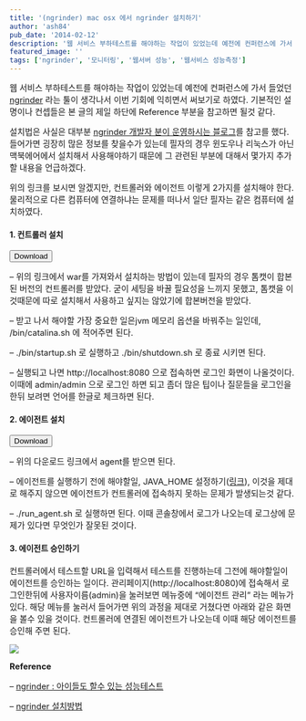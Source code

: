 ```yaml
---
title: '(ngrinder) mac osx 에서 ngrinder 설치하기'
author: 'ash84'
pub_date: '2014-02-12'
description: '웹 서비스 부하테스트를 해야하는 작업이 있었는데 예전에 컨퍼런스에 가서 들었던 [ngrinder](http://www.nhnopensource.org/ngrinder/) 라는 툴이 생각나서 이번 기회에 익히면서 써보기로 하였다. 기본적인 설명이나 컨셉들은 본 글의 제일 하단에 Reference 부분을 참고하면 될것 같다.'
featured_image: ''
tags: ['ngrinder', '모니터링', '웹서버 성능', '웹서비스 성능측정']
---
```



<span style="font-size: 11pt;">웹 서비스 부하테스트를 해야하는 작업이 있었는데 예전에 컨퍼런스에 가서 들었던 </span>[<span style="font-size: 11pt;">ngrinder</span>](http://www.nhnopensource.org/ngrinder/)<span style="font-size: 11pt;"> 라는 툴이 생각나서 이번 기회에 익히면서 써보기로 하였다. 기본적인 설명이나 컨셉들은 본 글의 제일 하단에 Reference 부분을 참고하면 될것 같다. </span>

<span style="font-size: 11pt;">설치법은 사실은 대부분 </span>[<span style="font-size: 11pt;">ngrinder 개발자 분이 운영하시는 블로그</span>](http://junoyoon.tistory.com/entry/nGrinder-%EC%84%A4%EC%B9%98%EB%B0%A9%EB%B2%95)<span style="font-size: 11pt;">를 참고를 했다. 들어가면 굉장히 많은 정보를 찾을수가 있는데 필자의 경우 윈도우나 리눅스가 아닌 맥북에어에서 설치해서 사용해야하기 때문에 그 관련된 부분에 대해서 몇가지 추가할 내용을 언급하겠다. </span>

<span style="font-size: 11pt;">위의 링크를 보시면 알겠지만, 컨트롤러와 에이전트 이렇게 2가지를 설치해야 한다. 물리적으로 다른 컴퓨터에 연결하냐는 문제를 떠나서 일단 필자는 같은 컴퓨터에 설치하였다. </span>

#### 1. 컨트롤러 설치

<button class="btn btn-primary btn-xs" onclick="window.location.href='http://sourceforge.net/projects/ngrinder/files/ngrinder-3.2.3/ngrinder-controller-3.2.3-with-tomcat.zip/download'" type="button"> Download </button>

<span style="font-size: 11pt;">  
</span>

<span style="font-size: 11pt;">– 위의 링크에서 war를 가져와서 설치하는 방법이 있는데 필자의 경우 톰캣이 합본된 버전의 컨트롤러를 받았다. 굳이 세팅을 바꿀 필요성을 느끼지 못했고, 톰캣을 이것때문에 따로 설치해서 사용하고 싶지는 않았기에 합본버전을 받았다. </span>

<span style="font-size: 11pt;">– 받고 나서 해야할 가장 중요한 일은jvm 메모리 옵션을 바꿔주는 일인데, /bin/catalina.sh 에 적어주면 된다. </span>

<span style="font-size: 11pt;">– ./bin/startup.sh 로 실행하고 ./bin/shutdown.sh 로 종료 시키면 된다. </span>

<span style="font-size: 11pt;">– 실행되고 나면 http://localhost:8080 으로 접속하면 로그인 화면이 나올것이다. 이때에 admin/admin 으로 로그인 하면 되고 좀더 많은 팁이나 질문들을 로그인을 한뒤 보려면 언어를 한글로 체크하면 된다. </span>

#### 2. 에이전트 설치

<button class="btn btn-primary btn-xs" onclick="window.location.href='http://sourceforge.net/projects/ngrinder/files/ngrinder-3.2.3/ngrinder-core-3.2.3-agent-package.zip/download'" type="button">Download</button>

<span style="font-size: 11pt;">– 위의 다운로드 링크에서 agent를 받으면 된다. </span>

<span style="font-size: 11pt;">– 에이전트를 실행하기 전에 해야할일, JAVA_HOME 설정하기(</span>[<span style="font-size: 11pt;">링크</span>](http://www.mkyong.com/java/how-to-set-java_home-environment-variable-on-mac-os-x/)<span style="font-size: 11pt;">), 이것을 제대로 해주지 않으면 에이전트가 컨트롤러에 접속하지 못하는 문제가 발생되는것 같다. </span>

<span style="font-size: 11pt;">– ./run_agent.sh 로 실행하면 된다. 이때 콘솔창에서 로그가 나오는데 로그상에 문제가 있다면 무엇인가 잘못된 것이다. </span>

#### 3. 에이전트 승인하기

<span style="font-size: 11pt;">컨트롤러에서 테스트할 URL을 입력해서 테스트를 진행하는데 그전에 해야할일이 에이전트를 승인하는 일이다. 관리페이지(http://localhost:8080)에 접속해서 로그인한뒤에 사용자이름(admin)을 눌러보면 메뉴중에 “에이전트 관리” 라는 메뉴가 있다. 해당 메뉴를 눌러서 들어가면 위의 과정을 제대로 거쳤다면 아래와 같은 화면을 볼수 있을 것이다. 컨트롤러에 연결된 에이전트가 나오는데 이때 해당 에이전트를 승인해 주면 된다. </span>

![](http://ash84.net/wp-content/uploads/1/cfile25.uf.275CE74A52FACCBB313C50.png)

<span style="font-size: 11pt;">**Reference**</span>

<span style="font-size: 11pt;">– </span>[<span style="font-size: 11pt;">ngrinder : 아이들도 할수 있는 성능테스트</span>](http://deview.kr/2013/detail.nhn?topicSeq=2)<span style="font-size: 11pt;"> </span>

<span style="font-size: 11pt;">– </span>[<span style="font-size: 11pt;">ngrinder 설치방법</span>](http://junoyoon.tistory.com/entry/nGrinder-%EC%84%A4%EC%B9%98%EB%B0%A9%EB%B2%95)<span style="font-size: 11pt;"> </span>



